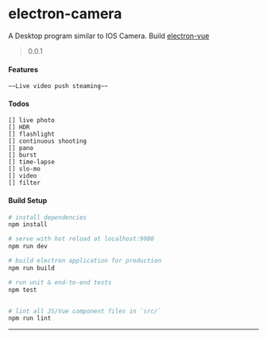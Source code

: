 # electron-camera
 A Desktop program similar to IOS Camera. Build [electron-vue](https://github.com/SimulatedGREG/electron-vue)
> 0.0.1

#### Features
    ~~Live video push steaming~~
    
#### Todos
    [] live photo
    [] HDR
    [] flashlight
    [] continuous shooting
    [] pano
    [] burst
    [] time-lapse
    [] slo-mo
    [] video
    [] filter
#### Build Setup

``` bash
# install dependencies
npm install

# serve with hot reload at localhost:9080
npm run dev

# build electron application for production
npm run build

# run unit & end-to-end tests
npm test


# lint all JS/Vue component files in `src/`
npm run lint

```

---

